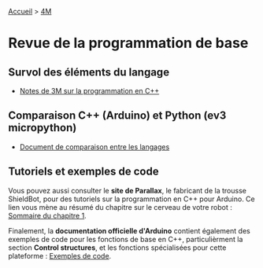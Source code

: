[Accueil](./index.md) > [4M](./accueil4M.md#projet-2--circuits-électroniques-et-programmation)

# Revue de la programmation de base

## Survol des éléments du langage

* [Notes de 3M sur la programmation en C++](./p2-3m_notes_programmes.md)

## Comparaison C++ (Arduino) et Python (ev3 micropython)

* [Document de comparaison entre les langages](https://docs.google.com/document/d/1BZSA5YHnHIE4soRjD27xLf0DBFgv_7X-c3QdOJV2r9Q/view)


## Tutoriels et exemples de code

Vous pouvez aussi consulter le **site de Parallax**, le fabricant de la trousse ShieldBot, pour des tutoriels sur la programmation en C++ pour Arduino. Ce lien vous mène au résumé du chapitre sur le cerveau de votre robot : [Sommaire du chapitre 1](https://learn.parallax.com/tutorials/robot/shield-bot/robotics-board-education-shield-arduino/chapter-1-your-shield-bots-4).

Finalement, la **documentation officielle d'Arduino** contient également des exemples de code pour les fonctions de base en C++, particulièrment la section **Control structures**, et les fonctions spécialisées pour cette plateforme : [Exemples de code](https://docs.arduino.cc/built-in-examples/).